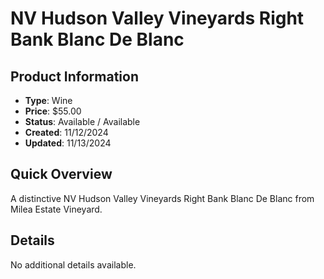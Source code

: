 # NV Hudson Valley Vineyards Right Bank Blanc De Blanc

## Product Information
- **Type**: Wine
- **Price**: $55.00
- **Status**: Available / Available
- **Created**: 11/12/2024
- **Updated**: 11/13/2024







## Quick Overview
A distinctive NV Hudson Valley Vineyards Right Bank Blanc De Blanc from Milea Estate Vineyard.

## Details
No additional details available.
